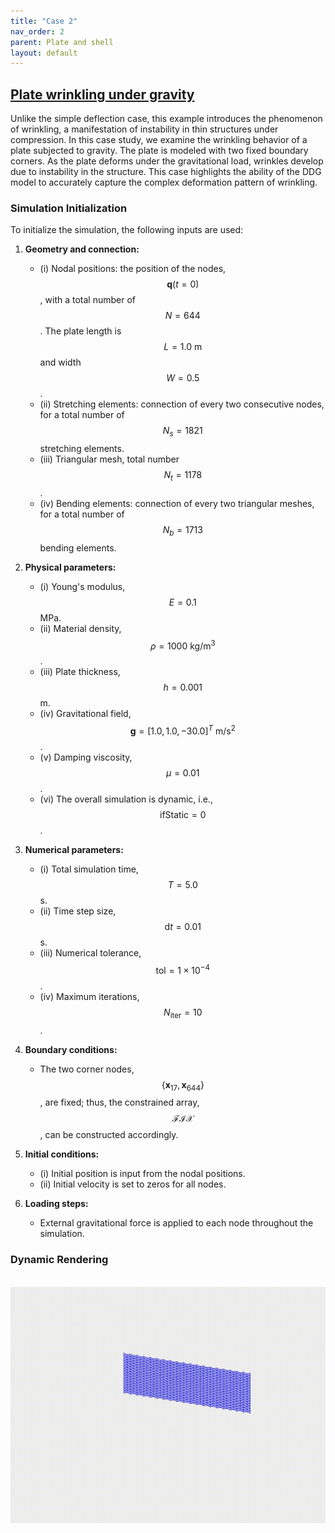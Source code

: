 ```yaml
---
title: "Case 2"
nav_order: 2
parent: Plate and shell
layout: default
---
```


## [Plate wrinkling under gravity](https://github.com/weicheng-huang-mechanics/DDG_Tutorial/tree/main/3d_surface/case_2)


Unlike the simple deflection case, this example introduces the phenomenon of wrinkling, a manifestation of instability in thin structures under compression. In this case study, we examine the wrinkling behavior of a plate subjected to gravity. The plate is modeled with two fixed boundary corners. As the plate deforms under the gravitational load, wrinkles develop due to instability in the structure. This case highlights the ability of the DDG model to accurately capture the complex deformation pattern of wrinkling.

### Simulation Initialization

To initialize the simulation, the following inputs are used:

1. **Geometry and connection:**
   - (i) Nodal positions: the position of the nodes, $$\mathbf{q}(t=0)$$, with a total number of $$N=644$$. The plate length is $$L=1.0\mathrm{~m}$$ and width $$W=0.5$$.
   - (ii) Stretching elements: connection of every two consecutive nodes, for a total number of $$N_{s}=1821$$ stretching elements.
   - (iii) Triangular mesh, total number $$N_{t}=1178$$.
   - (iv) Bending elements: connection of every two triangular meshes, for a total number of $$N_{b}=1713$$ bending elements.

2. **Physical parameters:**
   - (i) Young's modulus, $$E=0.1$$ MPa.
   - (ii) Material density, $$\rho=1000\mathrm{~kg/m^3}$$.
   - (iii) Plate thickness, $$h = 0.001$$ m.
   - (iv) Gravitational field, $$ \mathbf{g}=[1.0, 1.0, -30.0]^T \mathrm{~m/s^2}$$.
   - (v) Damping viscosity, $$\mu = 0.01$$.
   - (vi) The overall simulation is dynamic, i.e., $$ \mathrm{ifStatic} = 0$$.

3. **Numerical parameters:**
   - (i) Total simulation time, $$T=5.0$$ s.
   - (ii) Time step size, $$\mathrm{d}t=0.01$$ s.
   - (iii) Numerical tolerance, $$\mathrm{tol} = 1 \times 10^{-4}$$.
   - (iv) Maximum iterations, $$N_{\mathrm{iter}} = 10$$.

4. **Boundary conditions:**
   - The two corner nodes, $$\{\mathbf x_{17}, \mathbf x_{644}\}$$, are fixed; thus, the constrained array, $$\mathcal{FIX}$$, can be constructed accordingly.

5. **Initial conditions:**
   - (i) Initial position is input from the nodal positions.
   - (ii) Initial velocity is set to zeros for all nodes.

6. **Loading steps:**
   - External gravitational force is applied to each node throughout the simulation.


### Dynamic Rendering
<br/><img src='../assets/videos/plate_2.gif' width="600">